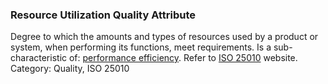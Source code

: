 ### Resource Utilization Quality Attribute
Degree to which the amounts and types of resources used by a product or system, when performing its functions, meet requirements.
Is a sub-characteristic of: [performance efficiency](#term-performance-efficiency-quality-attribute).
Refer to [ISO 25010](http://iso25000.com/index.php/en/iso-25000-standards/iso-25010) website.
Category: Quality, ISO 25010

